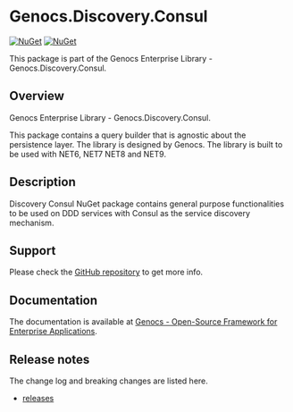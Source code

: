 # Genocs.Discovery.Consul

[![NuGet](https://img.shields.io/nuget/v/Genocs.Discovery.Consul.svg)](https://www.nuget.org/packages/Genocs.Discovery.Consul/)
[![NuGet](https://img.shields.io/nuget/dt/Genocs.Discovery.Consul.svg)](https://www.nuget.org/packages/Genocs.Discovery.Consul/)

This package is part of the Genocs Enterprise Library - Genocs.Discovery.Consul.

## Overview

Genocs Enterprise Library - Genocs.Discovery.Consul.


This package contains a query builder that is agnostic about the persistence layer. The library is designed by Genocs.
The library is built to be used with NET6, NET7 NET8 and NET9.

## Description

Discovery Consul NuGet package contains general purpose functionalities to be used on DDD services with Consul as the service discovery mechanism.


## Support

Please check the [GitHub repository](https://github.com/Genocs/genocs-library) to get more info.

## Documentation
The documentation is available at [Genocs - Open-Source Framework for Enterprise Applications](https://genocs-blog.netlify.app/).


## Release notes

The change log and breaking changes are listed here.

- [releases](https://github.com/Genocs/genocs-library/releases)